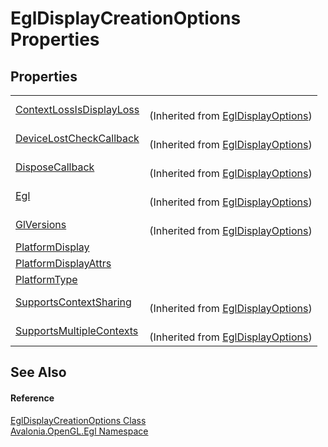 # EglDisplayCreationOptions Properties




## Properties
<table>
<tr>
<td><a href="P_Avalonia_OpenGL_Egl_EglDisplayOptions_ContextLossIsDisplayLoss">ContextLossIsDisplayLoss</a></td>
<td><br />(Inherited from <a href="T_Avalonia_OpenGL_Egl_EglDisplayOptions">EglDisplayOptions</a>)</td>
</tr>
<tr>
<td><a href="P_Avalonia_OpenGL_Egl_EglDisplayOptions_DeviceLostCheckCallback">DeviceLostCheckCallback</a></td>
<td><br />(Inherited from <a href="T_Avalonia_OpenGL_Egl_EglDisplayOptions">EglDisplayOptions</a>)</td>
</tr>
<tr>
<td><a href="P_Avalonia_OpenGL_Egl_EglDisplayOptions_DisposeCallback">DisposeCallback</a></td>
<td><br />(Inherited from <a href="T_Avalonia_OpenGL_Egl_EglDisplayOptions">EglDisplayOptions</a>)</td>
</tr>
<tr>
<td><a href="P_Avalonia_OpenGL_Egl_EglDisplayOptions_Egl">Egl</a></td>
<td><br />(Inherited from <a href="T_Avalonia_OpenGL_Egl_EglDisplayOptions">EglDisplayOptions</a>)</td>
</tr>
<tr>
<td><a href="P_Avalonia_OpenGL_Egl_EglDisplayOptions_GlVersions">GlVersions</a></td>
<td><br />(Inherited from <a href="T_Avalonia_OpenGL_Egl_EglDisplayOptions">EglDisplayOptions</a>)</td>
</tr>
<tr>
<td><a href="P_Avalonia_OpenGL_Egl_EglDisplayCreationOptions_PlatformDisplay">PlatformDisplay</a></td>
<td> </td>
</tr>
<tr>
<td><a href="P_Avalonia_OpenGL_Egl_EglDisplayCreationOptions_PlatformDisplayAttrs">PlatformDisplayAttrs</a></td>
<td> </td>
</tr>
<tr>
<td><a href="P_Avalonia_OpenGL_Egl_EglDisplayCreationOptions_PlatformType">PlatformType</a></td>
<td> </td>
</tr>
<tr>
<td><a href="P_Avalonia_OpenGL_Egl_EglDisplayOptions_SupportsContextSharing">SupportsContextSharing</a></td>
<td><br />(Inherited from <a href="T_Avalonia_OpenGL_Egl_EglDisplayOptions">EglDisplayOptions</a>)</td>
</tr>
<tr>
<td><a href="P_Avalonia_OpenGL_Egl_EglDisplayOptions_SupportsMultipleContexts">SupportsMultipleContexts</a></td>
<td><br />(Inherited from <a href="T_Avalonia_OpenGL_Egl_EglDisplayOptions">EglDisplayOptions</a>)</td>
</tr>
</table>

## See Also


#### Reference
<a href="T_Avalonia_OpenGL_Egl_EglDisplayCreationOptions">EglDisplayCreationOptions Class</a>  
<a href="N_Avalonia_OpenGL_Egl">Avalonia.OpenGL.Egl Namespace</a>  
